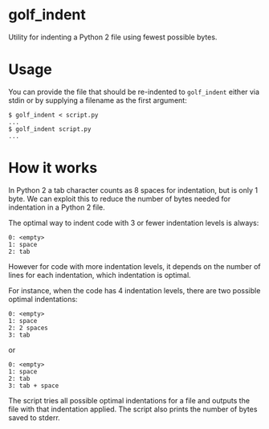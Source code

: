 # golf_indent

Utility for indenting a Python 2 file using fewest possible bytes.

Usage
==

You can provide the file that should be re-indented to `golf_indent` either via stdin or by supplying a filename as the first argument:

```
$ golf_indent < script.py
...
$ golf_indent script.py
...
```

How it works
==

In Python 2 a tab character counts as 8 spaces for indentation, but is only 1 byte. We can exploit this to reduce the number of bytes needed for indentation in a Python 2 file.

The optimal way to indent code with 3 or fewer indentation levels is always:

```
0: <empty>
1: space
2: tab
```

However for code with more indentation levels, it depends on the number of lines for each indentation, which indentation is optimal.

For instance, when the code has 4 indentation levels, there are two possible optimal indentations:

```
0: <empty>
1: space
2: 2 spaces
3: tab
```

or

```
0: <empty>
1: space
2: tab
3: tab + space
```

The script tries all possible optimal indentations for a file and outputs the file with that indentation applied. The script also prints the number of bytes saved to stderr.